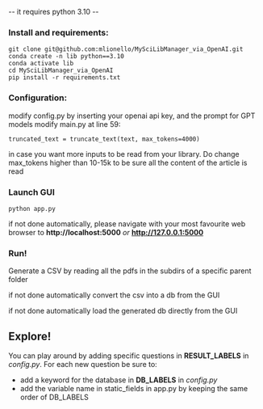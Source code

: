 -- it requires python 3.10 --

### Install and requirements:
```
git clone git@github.com:mlionello/MySciLibManager_via_OpenAI.git
conda create -n lib python==3.10
conda activate lib
cd MySciLibManager_via_OpenAI
pip install -r requirements.txt
```
### Configuration:
modify config.py by inserting your openai api key, and the prompt for GPT models
modify main.py at line 59: 
```
truncated_text = truncate_text(text, max_tokens=4000)
```
in case you want more inputs to be read from your library.
Do change max_tokens higher than 10-15k to be sure all the content of the article is read

### Launch GUI
```
python app.py 
```
if not done automatically, please navigate with your most favourite web browser to **http://localhost:5000** *or* **http://127.0.0.1:5000**

### Run!
Generate a CSV by reading all the pdfs in the subdirs of a specific parent folder

if not done automatically convert the csv into a db from the GUI

if not done automatically load the generated db directly from the GUI

## Explore!
You can play around by adding specific questions in **RESULT_LABELS** in *config.py*.
For each new question be sure to:
- add a keyword for the database in **DB_LABELS** in *config.py*
- add the variable name in static_fields in app.py by keeping the same order of DB_LABELS
